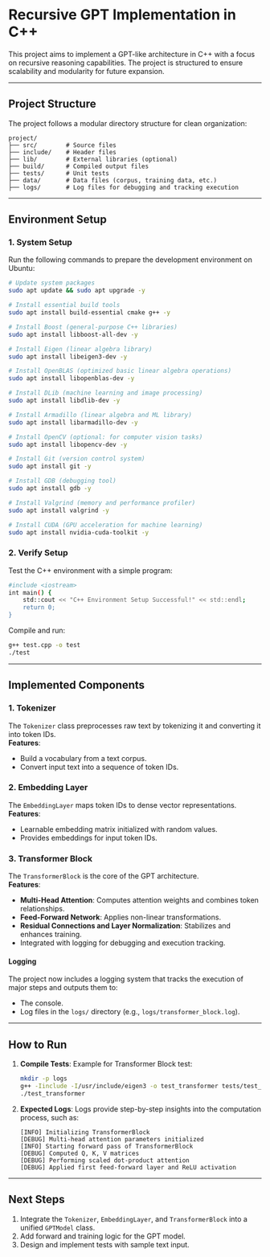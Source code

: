 # **Recursive GPT Implementation in C++**

This project aims to implement a GPT-like architecture in C++ with a focus on recursive reasoning capabilities. The project is structured to ensure scalability and modularity for future expansion.

---

## **Project Structure**
The project follows a modular directory structure for clean organization:
```
project/
├── src/        # Source files
├── include/    # Header files
├── lib/        # External libraries (optional)
├── build/      # Compiled output files
├── tests/      # Unit tests
├── data/       # Data files (corpus, training data, etc.)
├── logs/       # Log files for debugging and tracking execution
```

---

## **Environment Setup**

### **1. System Setup**
Run the following commands to prepare the development environment on Ubuntu:

```bash
# Update system packages
sudo apt update && sudo apt upgrade -y

# Install essential build tools
sudo apt install build-essential cmake g++ -y

# Install Boost (general-purpose C++ libraries)
sudo apt install libboost-all-dev -y

# Install Eigen (linear algebra library)
sudo apt install libeigen3-dev -y

# Install OpenBLAS (optimized basic linear algebra operations)
sudo apt install libopenblas-dev -y

# Install DLib (machine learning and image processing)
sudo apt install libdlib-dev -y

# Install Armadillo (linear algebra and ML library)
sudo apt install libarmadillo-dev -y

# Install OpenCV (optional: for computer vision tasks)
sudo apt install libopencv-dev -y

# Install Git (version control system)
sudo apt install git -y

# Install GDB (debugging tool)
sudo apt install gdb -y

# Install Valgrind (memory and performance profiler)
sudo apt install valgrind -y

# Install CUDA (GPU acceleration for machine learning)
sudo apt install nvidia-cuda-toolkit -y
```

### **2. Verify Setup**
Test the C++ environment with a simple program:
```bash
#include <iostream>
int main() {
    std::cout << "C++ Environment Setup Successful!" << std::endl;
    return 0;
}
```
Compile and run:
```bash
g++ test.cpp -o test
./test
```

---

## **Implemented Components**

### **1. Tokenizer**
The `Tokenizer` class preprocesses raw text by tokenizing it and converting it into token IDs.  
**Features**:
- Build a vocabulary from a text corpus.
- Convert input text into a sequence of token IDs.

### **2. Embedding Layer**
The `EmbeddingLayer` maps token IDs to dense vector representations.  
**Features**:
- Learnable embedding matrix initialized with random values.
- Provides embeddings for input token IDs.

### **3. Transformer Block**
The `TransformerBlock` is the core of the GPT architecture.  
**Features**:
- **Multi-Head Attention**: Computes attention weights and combines token relationships.
- **Feed-Forward Network**: Applies non-linear transformations.
- **Residual Connections and Layer Normalization**: Stabilizes and enhances training.
- Integrated with logging for debugging and execution tracking.

#### **Logging**
The project now includes a logging system that tracks the execution of major steps and outputs them to:
- The console.
- Log files in the `logs/` directory (e.g., `logs/transformer_block.log`).

---

## **How to Run**

1. **Compile Tests**:
   Example for Transformer Block test:
   ```bash
   mkdir -p logs
   g++ -Iinclude -I/usr/include/eigen3 -o test_transformer tests/test_transformer_block.cpp src/TransformerBlock.cpp src/Logger.cpp
   ./test_transformer
   ```

2. **Expected Logs**:
   Logs provide step-by-step insights into the computation process, such as:
   ```
   [INFO] Initializing TransformerBlock
   [DEBUG] Multi-head attention parameters initialized
   [INFO] Starting forward pass of TransformerBlock
   [DEBUG] Computed Q, K, V matrices
   [DEBUG] Performing scaled dot-product attention
   [DEBUG] Applied first feed-forward layer and ReLU activation
   ```

---

## **Next Steps**

1. Integrate the `Tokenizer`, `EmbeddingLayer`, and `TransformerBlock` into a unified `GPTModel` class.
2. Add forward and training logic for the GPT model.
3. Design and implement tests with sample text input.

